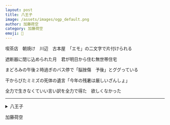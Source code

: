 ```yaml
---
layout: post
title: 八王子
image: /assets/images/ogp_default.png
author: 加藤荷空
category: 加藤荷空
emoji: 🛝
---
```


<div class="tanka-area" style="font-size: 97%;"><div class="tanka">
<p>喫茶店　朝焼け　川辺　古本屋　「エモ」の二文字で片付けられる</p>
<p>遮断器に閉じ込められた月　君が明日から住む無世帯住宅</p>
<p>まどろみの午後２時過ぎのバス停で「脳挫傷　予後」とググっている</p>
<p>干からびたミミズの死体の遺言「今年の残暑は厳しいざんしょ」</p>
<p>全力で生きなくていい言い訳を全力で得た　欲しくなかった</p></div></div>

---

<details><summary>八王子</summary>
喫茶店　朝焼け　川辺　古本屋　「エモ」の二文字で片付けられる<br />
遮断器に閉じ込められた月　君が明日から住む無世帯住宅<br />
まどろみの午後2時過ぎのバス停で「脳挫傷　予後」とググっている<br />
干からびたミミズの死体の遺言「今年の残暑は厳しいざんしょ」<br />
全力で生きなくていい言い訳を全力で得た　欲しくなかった<br />
</details>

加藤荷空
